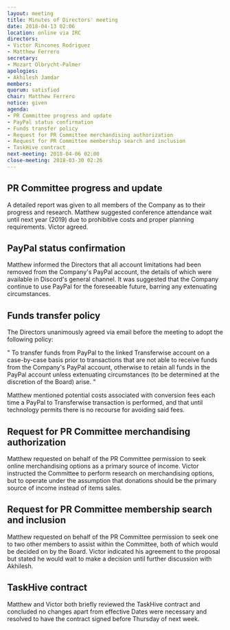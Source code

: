 ```yaml
---
layout: meeting
title: Minutes of Directors' meeting
date: 2018-04-13 02:06
location: online via IRC
directors: 
- Victor Rincones Rodriguez
- Matthew Ferrero
secretary: 
- Mozart Olbrycht-Palmer 
apologies:
- Akhilesh Jamdar
members:
quorum: satisfied
chair: Matthew Ferrero
notice: given
agenda:
- PR Committee progress and update
- PayPal status confirmation
- Funds transfer policy
- Request for PR Committee merchandising authorization
- Request for PR Committee membership search and inclusion
- TaskHive contract
next-meeting: 2018-04-06 02:00
close-meeting: 2018-03-30 02:26
---
```


## PR Committee progress and update

A detailed report was given to all members of the Company as to their progress and research. Matthew suggested conference attendance wait until next year (2019) due to prohibitive costs and proper planning requirements. Victor agreed.


## PayPal status confirmation

Matthew informed the Directors that all account limitations had been removed from the Company's PayPal account, the details of which were available in Discord's general channel. It was suggested that the Company continue to use PayPal for the foreseeable future, barring any extenuating circumstances.


## Funds transfer policy

The Directors unanimously agreed via email before the meeting to adopt the following policy:

" To transfer funds from PayPal to the linked Transferwise account on a case-by-case basis prior to transactions that are not able to receive funds from the Company's PayPal account, otherwise to retain all funds in the PayPal account unless extenuating circumstances (to be determined at the discretion of the Board) arise. "

Matthew mentioned potential costs associated with conversion fees each time a PayPal to Transferwise transaction is performed, and that until technology permits there is no recourse for avoiding said fees.

## Request for PR Committee merchandising authorization

Matthew requested on behalf of the PR Committee permission to seek online merchandising options as a primary source of income. Victor instructed the Committee to perform research on merchandising options, but to operate under the assumption that donations should be the primary source of income instead of items sales. 

## Request for PR Committee membership search and inclusion

Matthew requested on behalf of the PR Committee permission to seek one to two other members to assist within the Committee, both of which would be decided on by the Board. Victor indicated his agreement to the proposal but stated he would wait to make a decision until further discussion with Akhilesh.

## TaskHive contract

Matthew and Victor both briefly reviewed the TaskHive contract and concluded no changes apart from effective Dates were necessary and resolved to have the contract signed before Thursday of next week.


